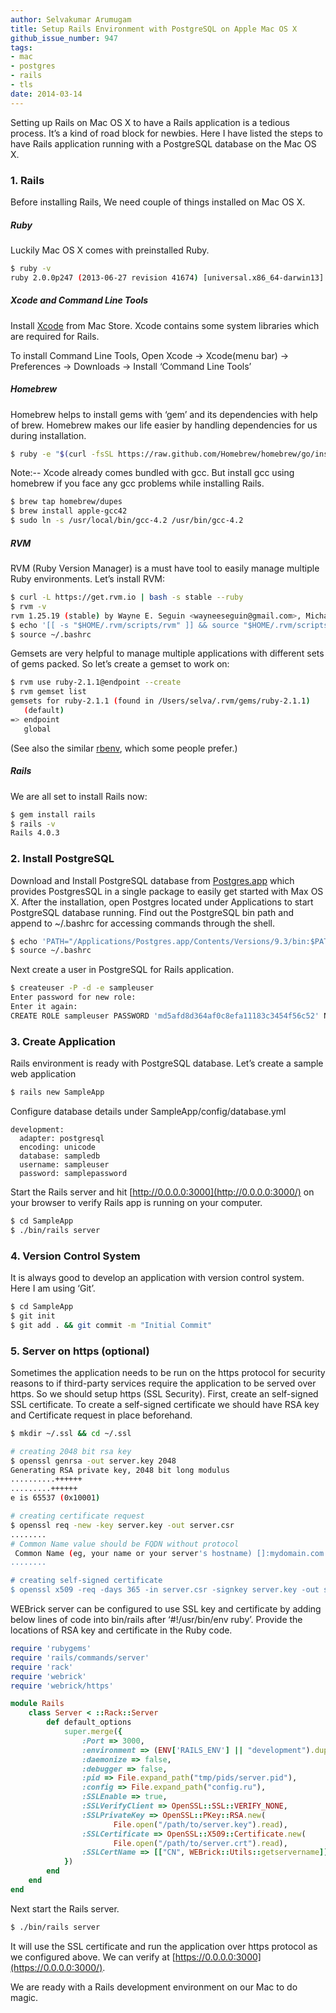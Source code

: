 ```yaml
---
author: Selvakumar Arumugam
title: Setup Rails Environment with PostgreSQL on Apple Mac OS X
github_issue_number: 947
tags:
- mac
- postgres
- rails
- tls
date: 2014-03-14
---
```


Setting up Rails on Mac OS X to have a Rails application is a tedious process. It’s a kind of road block for newbies. Here I have listed the steps to have Rails application running with a PostgreSQL database on the Mac OS X.

### 1. Rails

Before installing Rails, We need couple of things installed on Mac OS X. 

##### Ruby

Luckily Mac OS X comes with preinstalled Ruby. 

```bash
$ ruby -v
ruby 2.0.0p247 (2013-06-27 revision 41674) [universal.x86_64-darwin13]
```
##### Xcode and Command Line Tools

Install [Xcode](https://itunes.apple.com/app/xcode/id497799835?l=en&mt=12) from Mac Store. Xcode contains some system libraries which are required for Rails. 

To install Command Line Tools, Open Xcode -> Xcode(menu bar) -> Preferences -> Downloads -> Install ‘Command Line Tools’

##### Homebrew

Homebrew helps to install gems with ‘gem’ and its dependencies with help of brew. Homebrew makes our life easier by handling dependencies for us during installation.

```bash
$ ruby -e "$(curl -fsSL https://raw.github.com/Homebrew/homebrew/go/install)"
```
Note:-- Xcode already comes bundled with gcc. But install gcc using homebrew if you face any gcc problems while installing Rails.

```bash
$ brew tap homebrew/dupes
$ brew install apple-gcc42
$ sudo ln -s /usr/local/bin/gcc-4.2 /usr/bin/gcc-4.2
```
##### RVM

RVM (Ruby Version Manager) is a must have tool to easily manage multiple Ruby environments. Let’s install RVM:

```bash
$ curl -L https://get.rvm.io | bash -s stable --ruby
$ rvm -v
rvm 1.25.19 (stable) by Wayne E. Seguin <wayneeseguin@gmail.com>, Michal Papis <mpapis@gmail.com> [https://rvm.io/]
$ echo '[[ -s "$HOME/.rvm/scripts/rvm" ]] && source "$HOME/.rvm/scripts/rvm"' >> ~/.bashrc
$ source ~/.bashrc
```
Gemsets are very helpful to manage multiple applications with different sets of gems packed. So let’s create a gemset to work on:

```bash
$ rvm use ruby-2.1.1@endpoint --create
$ rvm gemset list
gemsets for ruby-2.1.1 (found in /Users/selva/.rvm/gems/ruby-2.1.1)
   (default)
=> endpoint
   global
```
(See also the similar [rbenv](http://rbenv.org/), which some people prefer.)

##### Rails

We are all set to install Rails now: 

```bash
$ gem install rails
$ rails -v
Rails 4.0.3
```

### 2. Install PostgreSQL

Download and Install PostgreSQL database from [Postgres.app](http://postgresapp.com/) which provides PostgresSQL in a single package to easily get started with Max OS X. After the installation, open Postgres located under Applications to start PostgreSQL database running. Find out the PostgreSQL bin path and append to ~/.bashrc for accessing commands through the shell.

```bash
$ echo 'PATH="/Applications/Postgres.app/Contents/Versions/9.3/bin:$PATH"' >> ~/.bashrc
$ source ~/.bashrc
```
Next create a user in PostgreSQL for Rails application.

```bash
$ createuser -P -d -e sampleuser
Enter password for new role:
Enter it again:
CREATE ROLE sampleuser PASSWORD 'md5afd8d364af0c8efa11183c3454f56c52' NOSUPERUSER CREATEDB NOCREATEROLE INHERIT LOGIN;
```

### 3. Create Application

Rails environment is ready with PostgreSQL database. Let’s create a sample web application

```bash
$ rails new SampleApp
```
Configure database details under SampleApp/config/database.yml

```plain
development:
  adapter: postgresql
  encoding: unicode
  database: sampledb
  username: sampleuser
  password: samplepassword
```
Start the Rails server and hit [http://0.0.0.0:3000](http://0.0.0.0:3000/) on your browser to verify Rails app is running on your computer.

```bash
$ cd SampleApp
$ ./bin/rails server
```

### 4. Version Control System

It is always good to develop an application with version control system. Here I am using ‘Git’.

```bash
$ cd SampleApp
$ git init
$ git add . && git commit -m "Initial Commit"
```

### 5. Server on https (optional)

Sometimes the application needs to be run on the https protocol for security reasons to if third-party services require the application to be served over https. So we should setup https (SSL Security). First, create an self-signed SSL certificate. To create a self-signed certificate we should have RSA key and Certificate request in place beforehand.

```bash
$ mkdir ~/.ssl && cd ~/.ssl

# creating 2048 bit rsa key
$ openssl genrsa -out server.key 2048 
Generating RSA private key, 2048 bit long modulus
..........++++++
.........++++++
e is 65537 (0x10001)

# creating certificate request
$ openssl req -new -key server.key -out server.csr 
........
# Common Name value should be FQDN without protocol
 Common Name (eg, your name or your server's hostname) []:mydomain.com 
........

# creating self-signed certificate
$ openssl x509 -req -days 365 -in server.csr -signkey server.key -out server.crt 
```
WEBrick server can be configured to use SSL key and certificate by adding below lines of code into bin/rails after ‘#!/usr/bin/env ruby’. Provide the locations of RSA key and certificate in the Ruby code. 

```ruby
require 'rubygems'
require 'rails/commands/server'
require 'rack'
require 'webrick'
require 'webrick/https'

module Rails
    class Server < ::Rack::Server
        def default_options
            super.merge({
                :Port => 3000,
                :environment => (ENV['RAILS_ENV'] || "development").dup,
                :daemonize => false,
                :debugger => false,
                :pid => File.expand_path("tmp/pids/server.pid"),
                :config => File.expand_path("config.ru"),
                :SSLEnable => true,
                :SSLVerifyClient => OpenSSL::SSL::VERIFY_NONE,
                :SSLPrivateKey => OpenSSL::PKey::RSA.new(
                       File.open("/path/to/server.key").read),
                :SSLCertificate => OpenSSL::X509::Certificate.new(
                       File.open("/path/to/server.crt").read),
                :SSLCertName => [["CN", WEBrick::Utils::getservername]]
            })
        end
    end
end 
```
Next start the Rails server. 

```bash
$ ./bin/rails server
```
It will use the SSL certificate and run the application over https protocol as we configured above. We can verify at [https://0.0.0.0:3000](https://0.0.0.0:3000/).

We are ready with a Rails development environment on our Mac to do magic.
